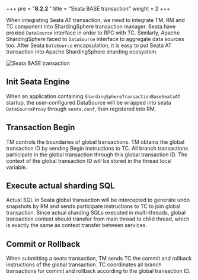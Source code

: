 +++
pre = "<b>8.2.2 </b>"
title = "Seata BASE transaction"
weight = 2
+++

When integrating Seata AT transaction, we need to integrate TM, RM and TC component into ShardingSphere transaction manager. 
Seata have proxied `DataSource` interface in order to RPC with TC. 
Similarly, Apache ShardingSphere faced to `DataSource` interface to aggregate data sources too. 
After Seata `DataSource` encapsulation, it is easy to put Seata AT transaction into Apache ShardingSphere sharding ecosystem.


![Seata BASE transaction](https://shardingsphere.apache.org/document/current/img/transaction/sharding-transaciton-base-seata-at-design.png)

## Init Seata Engine

When an application containing `ShardingSphereTransactionBaseSeataAT` startup, the user-configured DataSource will be wrapped into seata `DataSourceProxy` through `seata.conf`, then registered into RM.

## Transaction Begin

TM controls the boundaries of global transactions. TM obtains the global transaction ID by sending Begin instructions to TC. 
All branch transactions participate in the global transaction through this global transaction ID. 
The context of the global transaction ID will be stored in the thread local variable.

## Execute actual sharding SQL

Actual SQL in Seata global transaction will be intercepted to generate undo snapshots by RM and sends participate instructions to TC to join global transaction. 
Since actual sharding SQLs executed in multi-threads, global transaction context should transfer from main thread to child thread, which is exactly the same as context transfer between services.

## Commit or Rollback

When submitting a seata transaction, TM sends TC the commit and rollback instructions of the global transaction. TC coordinates all branch transactions for commit and rollback according to the global transaction ID.
